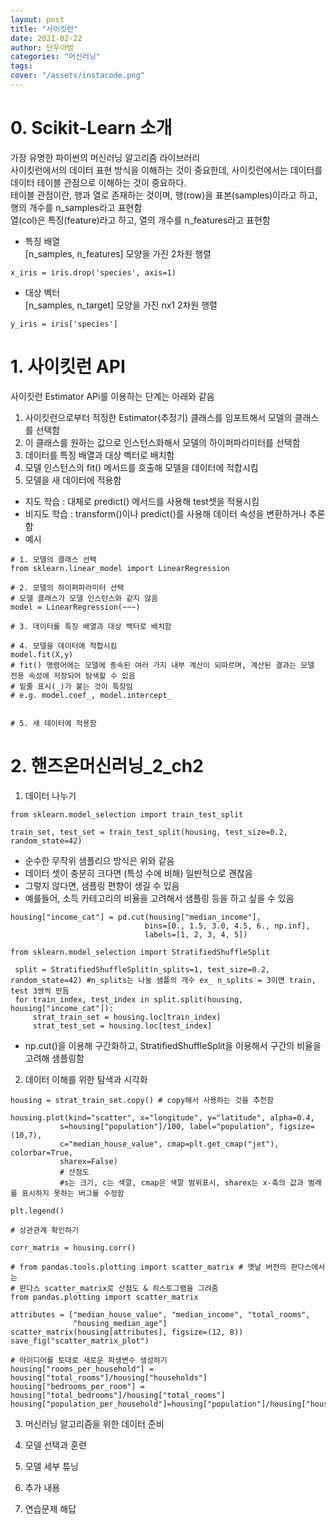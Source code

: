 ```yaml
---
layout: post
title: "사이킷런"
date: 2021-02-22
author: 단우아범
categories: "머신러닝"
tags:	
cover: "/assets/instacode.png"
---
```


# 0. Scikit-Learn 소개 
가장 유명한 파이썬의 머신러닝 알고리즘 라이브러리  
사이킷런에서의 데이터 표현 방식을 이해하는 것이 중요한데, 사이킷런에서는 데이터를 데이터 테이블 관점으로 이해하는 것이 중요하다.  
테이블 관점이란, 행과 열로 존재하는 것이며, 행(row)을 표본(samples)이라고 하고, 행의 개수를 n_samples라고 표현함  
열(col)은 특징(feature)라고 하고, 열의 개수를 n_features라고 표현함  

- 특징 배열  
[n_samples, n_features] 모양을 가진 2차원 행렬  
```
x_iris = iris.drop('species', axis=1)
```

- 대상 벡터  
[n_samples, n_target] 모양을 가진 nx1 2차원 행렬
```
y_iris = iris['species']
```



# 1. 사이킷런 API  
사이킷런 Estimator APi를 이용하는 단계는 아래와 같음  
1. 사이킷런으로부터 적정한 Estimator(추정기) 클래스를 임포트해서 모델의 클래스를 선택함  
2. 이 클래스를 원하는 값으로 인스턴스화해서 모델의 하이퍼파라미터를 선택함  
3. 데이터를 특징 배열과 대상 벡터로 배치함  
4. 모델 인스턴스의 fit() 메서드를 호출해 모델을 데이터에 적합시킴  
5. 모델을 새 데이터에 적용함  
  - 지도 학습 : 대체로 predict() 메서드를 사용해 test셋을 적용시킴  
  - 비지도 학습 : transform()이나 predict()를 사용해 데이터 속성을 변환하거나 추론함  
  - 예시  
```
# 1. 모델의 클래스 선택
from sklearn.linear_model import LinearRegression

# 2. 모델의 하이퍼파라미터 선택
# 모델 클래스가 모델 인스턴스와 같지 않음  
model = LinearRegression(~~~)

# 3. 데이터를 특징 배열과 대상 백터로 배치함  

# 4. 모델을 데이터에 적합시킴  
model.fit(X,y)  
# fit() 명령어에는 모델에 종속된 여러 가지 내부 계산이 되따르며, 계산된 결과는 모델 전용 속성에 저장되어 탐색할 수 있음  
# 밑줄 표시(_)가 붙는 것이 특징임  
# e.g. model.coef_, model.intercept_


# 5. 새 데이터에 적용함

```




# 2. 핸즈온머신러닝_2_ch2  
1. 데이터 나누기  
  ```
  from sklearn.model_selection import train_test_split

  train_set, test_set = train_test_split(housing, test_size=0.2, random_state=42)
  ```
 - 순수한 무작위 샘플리으 방식은 위와 같음  
 - 데이터 셋이 충분히 크다면 (특성 수에 비해) 일반적으로 괜찮음  
 - 그렇지 않다면, 샘플링 편향이 생길 수 있음  
 - 예를들어, 소득 카테고리의 비율을 고려해서 샘플링 등을 하고 싶을 수 있음  
 
 ```
 housing["income_cat"] = pd.cut(housing["median_income"],
                               bins=[0., 1.5, 3.0, 4.5, 6., np.inf],
                               labels=[1, 2, 3, 4, 5])
 
 from sklearn.model_selection import StratifiedShuffleSplit

  split = StratifiedShuffleSplit(n_splits=1, test_size=0.2, random_state=42) #n_splits는 나눌 샘플의 개수 ex_ n_splits = 3이면 train, test 3쌍씩 만듬  
  for train_index, test_index in split.split(housing, housing["income_cat"]):
      strat_train_set = housing.loc[train_index]
      strat_test_set = housing.loc[test_index]
 
 ```
 - np.cut()을 이용해 구간화하고, StratifiedShuffleSplit을 이용해서 구간의 비율을 고려해 샘플링함  


2. 데이터 이해를 위한 탐색과 시각화  
  ```
  housing = strat_train_set.copy() # copy해서 사용하는 것을 추천함
  
  housing.plot(kind="scatter", x="longitude", y="latitude", alpha=0.4,
             s=housing["population"]/100, label="population", figsize=(10,7),
             c="median_house_value", cmap=plt.get_cmap("jet"), colorbar=True,
             sharex=False)
             # 산점도
             #s는 크기, c는 색깔, cmap은 색깔 범위표시, sharex는 x-축의 값과 범례를 표시하지 못하는 버그를 수정함
             
  plt.legend()
  
  ```
  
  ```
  # 상관관계 확인하기
  
  corr_matrix = housing.corr()
  
  # from pandas.tools.plotting import scatter_matrix # 옛날 버전의 판다스에서는
  # 판다스 scatter_matrix로 산점도 & 히스토그램을 그려줌
  from pandas.plotting import scatter_matrix

  attributes = ["median_house_value", "median_income", "total_rooms",
                "housing_median_age"]
  scatter_matrix(housing[attributes], figsize=(12, 8))
  save_fig("scatter_matrix_plot")
  ```
  
  ```
  # 아이디어를 토대로 새로운 파생변수 생성하기
  housing["rooms_per_household"] = housing["total_rooms"]/housing["households"]
  housing["bedrooms_per_room"] = housing["total_bedrooms"]/housing["total_rooms"]
  housing["population_per_household"]=housing["population"]/housing["households"]
  ```

3. 머신러닝 알고리즘을 위한 데이터 준비  


5. 모델 선택과 훈련  
6. 모델 세부 튜닝  
7. 추가 내용  
8. 연습문제 해답  












